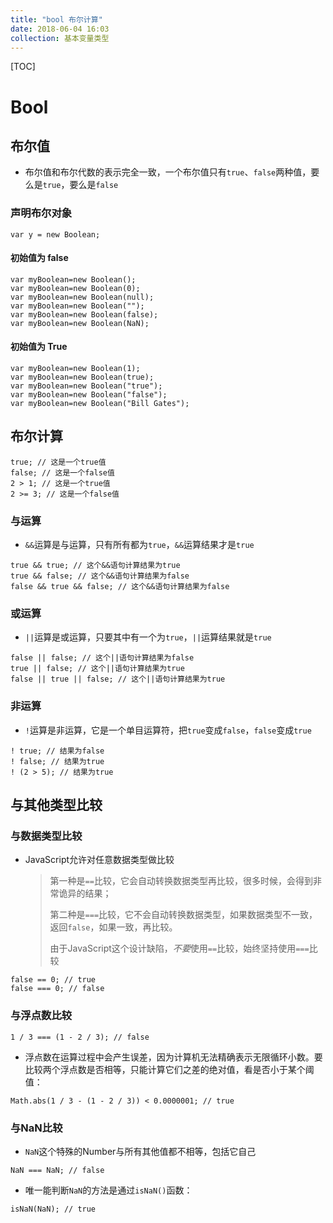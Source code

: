 ```yaml
---
title: "bool 布尔计算"
date: 2018-06-04 16:03
collection: 基本变量类型
---
```


[TOC]

# Bool





## 布尔值

* 布尔值和布尔代数的表示完全一致，一个布尔值只有`true`、`false`两种值，要么是`true`，要么是`false`



### 声明布尔对象

```
var y = new Boolean;
```



#### 初始值为 false

```
var myBoolean=new Boolean();
var myBoolean=new Boolean(0);
var myBoolean=new Boolean(null);
var myBoolean=new Boolean("");
var myBoolean=new Boolean(false);
var myBoolean=new Boolean(NaN);
```





#### 初始值为 True

```
var myBoolean=new Boolean(1);
var myBoolean=new Boolean(true);
var myBoolean=new Boolean("true");
var myBoolean=new Boolean("false");
var myBoolean=new Boolean("Bill Gates");
```





## 布尔计算

```
true; // 这是一个true值
false; // 这是一个false值
2 > 1; // 这是一个true值
2 >= 3; // 这是一个false值
```



### 与运算

* `&&`运算是与运算，只有所有都为`true`，`&&`运算结果才是`true`

```
true && true; // 这个&&语句计算结果为true
true && false; // 这个&&语句计算结果为false
false && true && false; // 这个&&语句计算结果为false
```



### 或运算

* `||`运算是或运算，只要其中有一个为`true`，`||`运算结果就是`true`

```
false || false; // 这个||语句计算结果为false
true || false; // 这个||语句计算结果为true
false || true || false; // 这个||语句计算结果为true
```



### 非运算

* `!`运算是非运算，它是一个单目运算符，把`true`变成`false`，`false`变成`true`

```
! true; // 结果为false
! false; // 结果为true
! (2 > 5); // 结果为true
```



## 与其他类型比较

### 与数据类型比较

* JavaScript允许对任意数据类型做比较

  > 第一种是`==`比较，它会自动转换数据类型再比较，很多时候，会得到非常诡异的结果；
  >
  > 第二种是`===`比较，它不会自动转换数据类型，如果数据类型不一致，返回`false`，如果一致，再比较。
  >
  > 由于JavaScript这个设计缺陷，*不要*使用`==`比较，始终坚持使用`===`比较

```
false == 0; // true
false === 0; // false
```



### 与浮点数比较

```
1 / 3 === (1 - 2 / 3); // false
```

* 浮点数在运算过程中会产生误差，因为计算机无法精确表示无限循环小数。要比较两个浮点数是否相等，只能计算它们之差的绝对值，看是否小于某个阈值：

```
Math.abs(1 / 3 - (1 - 2 / 3)) < 0.0000001; // true
```



### 与NaN比较

* `NaN`这个特殊的Number与所有其他值都不相等，包括它自己

```
NaN === NaN; // false
```

* 唯一能判断`NaN`的方法是通过`isNaN()`函数：

```
isNaN(NaN); // true
```



